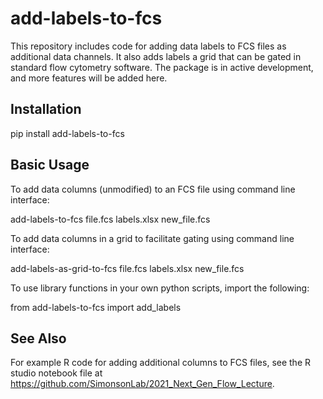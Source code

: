 # add-labels-to-fcs

This repository includes code for adding data labels to FCS files as additional data channels.  It also adds labels a grid that can be gated in standard flow cytometry software.  The package is in active development, and more features will be added here.

## Installation


pip install add-labels-to-fcs


## Basic Usage

To add data columns (unmodified) to an FCS file using command line interface: 

add-labels-to-fcs file.fcs labels.xlsx new_file.fcs


To add data columns in a grid to facilitate gating using command line interface: 

add-labels-as-grid-to-fcs file.fcs labels.xlsx new_file.fcs


To use library functions in your own python scripts, import the following:

from add-labels-to-fcs import add_labels



## See Also

For example R code for adding additional columns to FCS files, see the R studio notebook file at https://github.com/SimonsonLab/2021_Next_Gen_Flow_Lecture.

